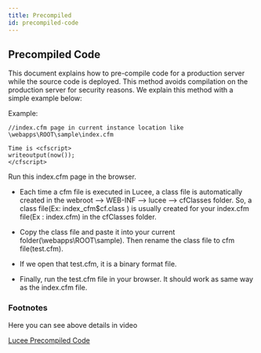 ```yaml
---
title: Precompiled
id: precompiled-code
---
```

## Precompiled Code ##

This document explains how to pre-compile code for a production server while the source code is deployed. This method avoids compilation on the production server for security reasons. We explain this method with a simple example below:

Example:

```lucee
//index.cfm page in current instance location like \webapps\ROOT\sample\index.cfm

Time is <cfscript>
writeoutput(now());
</cfscript>
```

Run this index.cfm page in the browser.

* Each time a cfm file is executed in Lucee, a class file is automatically created in the webroot --> WEB-INF --> lucee --> cfClasses folder. So, a class file(Ex: index_cfm$cf.class ) is usually created for your index.cfm file(Ex : index.cfm) in the cfClasses folder.

* Copy the class file and paste it into your current folder(\webapps\ROOT\sample). Then rename the class file to cfm file(test.cfm).

* If we open that test.cfm, it is a binary format file.

* Finally, run the test.cfm file in your browser. It should work as same way as the index.cfm file.

### Footnotes ###

Here you can see above details in video

[Lucee Precompiled Code](https://www.youtube.com/watch?v=Yjy3bQJgphA)
